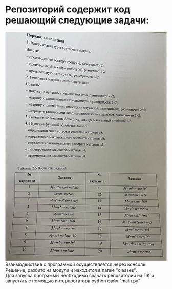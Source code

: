 # Репозиторий содержит код решающий следующие задачи:
![ERROR](image/task.jpg)
Взаимодействие с программой осуществляется через консоль.  
Решение, разбито на модули и находится в папке "classes".  
Для запуска программы необходимо скачать репозиторий на ПК и запустить с помощью интерпретатора python файл "main.py"